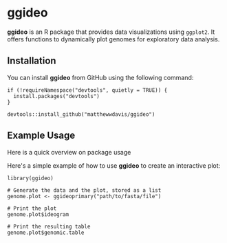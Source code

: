 # ggideo
**ggideo** is an R package that provides data visualizations using `ggplot2`. It offers functions to dynamically plot genomes for exploratory data analysis.

## **Installation**

You can install **ggideo** from GitHub using the following command:

```{r}
if (!requireNamespace("devtools", quietly = TRUE)) {
  install.packages("devtools")
}

devtools::install_github("matthewwdavis/ggideo")
```


## **Example Usage**
Here is a quick overview on package usage

Here's a simple example of how to use **ggideo** to create an interactive plot:

```{r}
library(ggideo)

# Generate the data and the plot, stored as a list
genome.plot <- ggideoprimary("path/to/fasta/file")

# Print the plot
genome.plot$ideogram

# Print the resulting table
genome.plot$genomic.table
```
